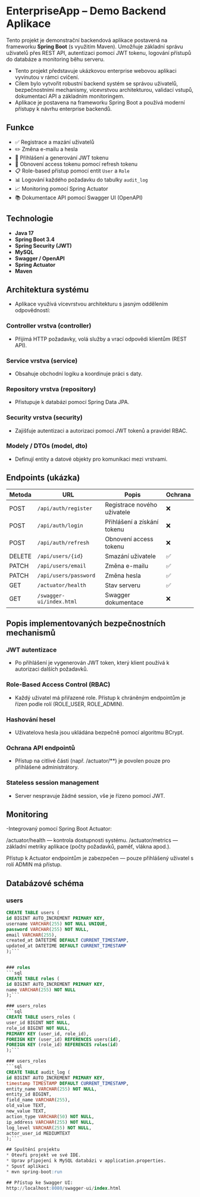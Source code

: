 # EnterpriseApp – Demo Backend Aplikace

Tento projekt je demonstrační backendová aplikace postavená na frameworku **Spring Boot** (s využitím Maven). Umožňuje základní správu uživatelů přes REST API, autentizaci pomocí JWT tokenu, logování přístupů do databáze a monitoring běhu serveru.

- Tento projekt představuje ukázkovou enterprise webovou aplikaci vyvinutou v rámci cvičení.
- Cílem bylo vytvořit robustní backend systém se správou uživatelů, bezpečnostními mechanismy, vícevrstvou architekturou, validací vstupů, dokumentací API a základním monitoringem.
- Aplikace je postavena na frameworku Spring Boot a používá moderní přístupy k návrhu enterprise backendů.


## Funkce

- ✅ Registrace a mazání uživatelů
- ✏️ Změna e-mailu a hesla
- 🔐 Přihlášení a generování JWT tokenu
- 🔁 Obnovení access tokenu pomocí refresh tokenu
- 📋 Role-based přístup pomocí entit `User` a `Role`
- 📊 Logování každého požadavku do tabulky `audit_log`
- 📈 Monitoring pomocí Spring Actuator
- 📚 Dokumentace API pomocí Swagger UI (OpenAPI)

## Technologie

- **Java 17**
- **Spring Boot 3.4**
- **Spring Security (JWT)**
- **MySQL**
- **Swagger / OpenAPI**
- **Spring Actuator**
- **Maven**

## Architektura systému
- Aplikace využívá vícevrstvou architekturu s jasným oddělením odpovědností:

### Controller vrstva (controller)
- Přijímá HTTP požadavky, volá služby a vrací odpovědi klientům (REST API).

### Service vrstva (service)
- Obsahuje obchodní logiku a koordinuje práci s daty.

### Repository vrstva (repository)
- Přistupuje k databázi pomocí Spring Data JPA.

### Security vrstva (security)
- Zajišťuje autentizaci a autorizaci pomocí JWT tokenů a pravidel RBAC.

### Modely / DTOs (model, dto)
- Definují entity a datové objekty pro komunikaci mezi vrstvami.

## Endpoints (ukázka)

| Metoda | URL                   | Popis                          | Ochrana |
|--------|------------------------|--------------------------------|---------|
| POST   | `/api/auth/register`   | Registrace nového uživatele    | ❌      |
| POST   | `/api/auth/login`      | Přihlášení a získání tokenu    | ❌      |
| POST   | `/api/auth/refresh`    | Obnovení access tokenu         | ❌      |
| DELETE | `/api/users/{id}`      | Smazání uživatele              | ✅      |
| PATCH  | `/api/users/email`     | Změna e-mailu                  | ✅      |
| PATCH  | `/api/users/password`  | Změna hesla                    | ✅      |
| GET    | `/actuator/health`     | Stav serveru                   | ✅      |
| GET    | `/swagger-ui/index.html` | Swagger dokumentace          | ❌      |

## Popis implementovaných bezpečnostních mechanismů

### JWT autentizace
- Po přihlášení je vygenerován JWT token, který klient používá k autorizaci dalších požadavků.

### Role-Based Access Control (RBAC)
- Každý uživatel má přiřazené role. Přístup k chráněným endpointům je řízen podle rolí (ROLE_USER, ROLE_ADMIN).

### Hashování hesel
- Uživatelova hesla jsou ukládána bezpečně pomocí algoritmu BCrypt.

### Ochrana API endpointů
- Přístup na citlivé části (např. /actuator/**) je povolen pouze pro přihlášené administrátory.

### Stateless session management
- Server nespravuje žádné session, vše je řízeno pomocí JWT.

## Monitoring
-Integrovaný pomocí Spring Boot Actuator:

/actuator/health — kontrola dostupnosti systému.
/actuator/metrics — základní metriky aplikace (počty požadavků, paměť, vlákna apod.).

Přístup k Actuator endpointům je zabezpečen — pouze přihlášený uživatel s rolí ADMIN má přístup.

## Databázové schéma

### users
```sql
CREATE TABLE users (
id BIGINT AUTO_INCREMENT PRIMARY KEY,
username VARCHAR(255) NOT NULL UNIQUE,
password VARCHAR(255) NOT NULL,
email VARCHAR(255),
created_at DATETIME DEFAULT CURRENT_TIMESTAMP,
updated_at DATETIME DEFAULT CURRENT_TIMESTAMP
);```


### roles
```sql
CREATE TABLE roles (
id BIGINT AUTO_INCREMENT PRIMARY KEY,
name VARCHAR(255) NOT NULL
);```

### users_roles
```sql
CREATE TABLE users_roles (
user_id BIGINT NOT NULL,
role_id BIGINT NOT NULL,
PRIMARY KEY (user_id, role_id),
FOREIGN KEY (user_id) REFERENCES users(id),
FOREIGN KEY (role_id) REFERENCES roles(id)
);```

### users_roles
```sql
CREATE TABLE audit_log (
id BIGINT AUTO_INCREMENT PRIMARY KEY,
timestamp TIMESTAMP DEFAULT CURRENT_TIMESTAMP,
entity_name VARCHAR(255) NOT NULL,
entity_id BIGINT,
field_name VARCHAR(255),
old_value TEXT,
new_value TEXT,
action_type VARCHAR(50) NOT NULL,
ip_address VARCHAR(255) NOT NULL,
log_level VARCHAR(255) NOT NULL,
actor_user_id MEDIUMTEXT
);```

## Spuštění projektu
* Otevři projekt ve své IDE.
* Uprav připojení k MySQL databázi v application.properties.
* Spusť aplikaci
* mvn spring-boot:run

## Přístup ke Swagger UI:
http://localhost:8080/swagger-ui/index.html
